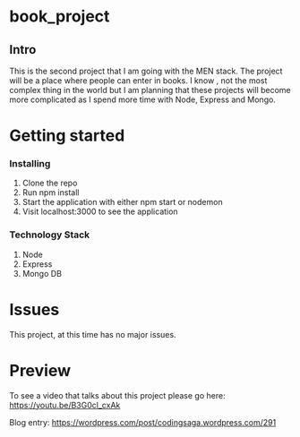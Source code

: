 # book_project
## Intro

This is the second project that I am going with the MEN stack. The project will be a place where people can enter in books. I know , not the most complex thing in the world but I am planning that these projects will become more complicated as I spend more time with Node, Express and Mongo. 

# Getting started
### Installing

1. Clone the repo
2. Run npm install
3. Start the application with either npm start or nodemon
4. Visit localhost:3000 to see the application

### Technology Stack

1. Node
2. Express
3. Mongo DB

# Issues

This project, at this time has no major issues. 


# Preview

To see a video that talks about this project please go here: https://youtu.be/B3G0cl_cxAk

Blog entry: https://wordpress.com/post/codingsaga.wordpress.com/291